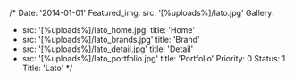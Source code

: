 /*
Date: '2014-01-01'
Featured_img:
  src: '[%uploads%]/lato.jpg'
Gallery:
- src: '[%uploads%]/lato_home.jpg'
  title: 'Home'
- src: '[%uploads%]/lato_brands.jpg'
  title: 'Brand'
- src: '[%uploads%]/lato_detail.jpg'
  title: 'Detail'
- src: '[%uploads%]/lato_portfolio.jpg'
  title: 'Portfolio'
Priority: 0
Status: 1
Title: 'Lato'
*/
